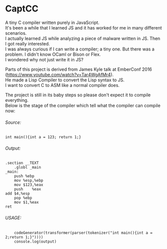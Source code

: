 # CaptCC
A tiny C compiler written purely in JavaScript.   
It's been a while that I learned JS and it has worked for me in many different scenarios.    
I actually learned JS while analyzing a piece of malware written in JS. Then I got really interested.   
I was always curious if I can write a compiler; a tiny one. But there was a problem. I didn't know OCaml or Bison or Flex.   
I wondered why not just write it in JS?   


Parts of this project is derived from James Kyle talk at EmberConf 2016 (https://www.youtube.com/watch?v=Tar4WgAfMr4).   
He made a Lisp Compiler to convert the Lisp syntax to JS.   
I want to convert C to ASM like a normal compiler does.   

The project is still in its baby steps so please don't expect it to compile everything.   
Below is the stage of the compiler which tell what the compiler can compile now:   

###### Source:   

    int main(){int a = 123; return 1;}

###### Output:

    .section __TEXT
	    .globl _main
    _main:
	    push %ebp
    	mov %esp,%ebp
    	mov	$123,%eax
    	push	%eax
	add $4,%esp
    	pop %ebp
        mov	$1,%eax
	ret   
   
   

###### USAGE:   
   
        codeGenerator(transformer(parser(tokenizer("int main(){int a = 2;return 1;}"))))    
        console.log(output)    
